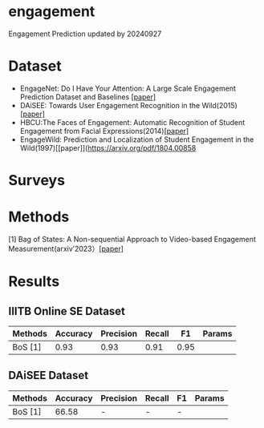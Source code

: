 # engagement
Engagement Prediction
updated by 20240927

# Dataset
- EngageNet: Do I Have Your Attention: A Large Scale Engagement Prediction Dataset and Baselines [[paper]](https://arxiv.org/pdf/2302.00431)
- DAiSEE: Towards User Engagement Recognition in the Wild(2015)[[paper]](https://arxiv.org/pdf/1609.01885)
- HBCU:The Faces of Engagement: Automatic Recognition of Student Engagement from Facial Expressions(2014)[[paper]](https://inc.ucsd.edu/mplab/46/media/EngagementRecognitionFinal.pdf)
- EngageWild: Prediction and Localization of Student Engagement in the Wild(1997)[[paper]](https://arxiv.org/pdf/1804.00858

# Surveys


# Methods
[1] Bag of States: A Non-sequential Approach to Video-based Engagement Measurement(arxiv’2023）[[paper]](https://arxiv.org/pdf/2301.06730)
<!-- 
Keyword summary：
video-based, non-sequential，two-stage Method, video segments = bags of behavioral and emotional states, apply K-means to generate codewords with K-means++ for cluster center initialization

Text description:
Ali Abedi et al proposed a two-stage method named Bag-of-States (BoS), which analyzes only the occurrence of Behavioral and affective states. 
Video is firstly divided into equal-length segments, then totally 49 behavioral and affective features were extracted from each segment, including those related to emotions, blink rate, gaze direction, head and wrist positions and poses. After that, the K-means algorithm was used to cluster the feature vectors to create a codebook where the cluster centers served as codewords and each video segment was mapped to a codeword, with the video sample represented by a histogram of codewords.
-->

# Results

## IIITB Online SE Dataset
| Methods | Accuracy | Precision | Recall | F1 | Params | 
| ---- | ---- |---- |---- |---- |---- |
| BoS [1] | 0.93 | 0.93 |0.91|0.95|

## DAiSEE Dataset
| Methods | Accuracy | Precision | Recall | F1 | Params | 
| ---- | ---- |---- |---- |---- |---- |
| BoS [1] | 66.58 | - |-|-|



